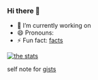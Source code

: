 ### Hi there 👋

- 🔭 I’m currently working on 
- 😄 Pronouns: 
- ⚡ Fun fact: [facts](http://randomfactgenerator.net/)







[![the stats](https://github-readme-stats.vercel.app/api?username=cinnamondev&theme=shades-of-purple&show_icons=true&count_private=true)](https://github.com/anuraghazra/github-readme-stats)


self note for [gists](https://gist.github.com/cinnamondev)

<!--
**cinnamondev/cinnamondev** is a ✨ _special_ ✨ repository because its `README.md` (this file) appears on your GitHub profile.

Here are some ideas to get you started:

- 🔭 I’m currently working on ...
- 🌱 I’m currently learning ...
- 👯 I’m looking to collaborate on ...
- 🤔 I’m looking for help with ...
- 💬 Ask me about ...
- 📫 How to reach me: ...
- 😄 Pronouns: ...
- ⚡ Fun fact: ...
-->
